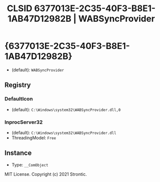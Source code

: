 ﻿---
title: "CLSID 6377013E-2C35-40F3-B8E1-1AB47D12982B | WABSyncProvider"
excerpt: What is COM-Object CLSID 6377013E-2C35-40F3-B8E1-1AB47D12982B?
---

# {6377013E-2C35-40F3-B8E1-1AB47D12982B}

* (default): `WABSyncProvider`

## Registry


### DefaultIcon

* (default): `C:\Windows\system32\WABSyncProvider.dll,0`

### InprocServer32

* (default): `C:\Windows\system32\WABSyncProvider.dll`
* ThreadingModel: `Free`

## Instance

* Type: `__ComObject`

MIT License. Copyright (c) 2021 Strontic.


